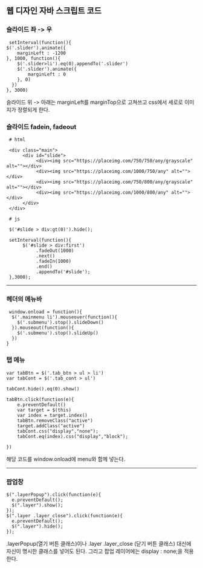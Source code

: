 ## 웹 디자인 자바 스크립트 코드

### 슬라이드 좌 -> 우
     
     setInterval(function(){
    $('.slider').animate({
        marginLeft : -1200
    }, 1000, function(){
        $('.slider>li').eq(0).appendTo('.slider')
        $('.slider').animate({
            marginLeft : 0
        }, 0)
      })
    }, 3000)
     
     
슬라이드 위 -> 아래는 marginLeft를 marginTop으로 고쳐쓰고 css에서 세로로 이미지가 정렬되게 한다.

### 슬라이드 fadein, fadeout
     
     # html
     
     <div class="main">
          <div id="slide">
               <div><img src="https://placeimg.com/750/750/any/grayscale" alt=""></div>
               <div><img src="https://placeimg.com/1000/750/any" alt=""></div>
               <div><img src="https://placeimg.com/750/800/any/grayscale" alt=""></div>
               <div><img src="https://placeimg.com/1000/800/any" alt=""></div>
          </div>
     </div>

     # js

     $('#slide > div:gt(0)').hide();

     setInterval(function(){
          $('#slide > div:first')
               .fadeOut(1000)
               .next()
               .fadeIn(1000)
               .end()
               .appendTo('#slide');
     },3000);

***

### 헤더의 메뉴바

     window.onload = function(){
      $('.mainmenu li').mouseover(function(){
        $('.submenu').stop().slideDown()
      }).mouseout(function(){
        $('.submenu').stop().slideUp()
      })
    }
    
    
### 탭 메뉴 

    var tabBtn = $('.tab_btn > ul > li')
    var tabCont = $('.tab_cont > ul')

    tabCont.hide().eq(0).show()

    tabBtn.click(function(e){
        e.preventDefault()
        var target = $(this)
        var index = target.index()
        tabBtn.removeClass("active")
        target.addClass("active")
        tabCont.css("display","none");
        tabCont.eq(index).css("display","block");

    })
    
해당 코드를 window.onload에 menu와 함께 넣는다.  

***

### 팝업창

    $(".layerPopup").click(function(e){
      e.preventDefault();
      $(".layer").show();
    });
    $(".layer .layer_close").click(function(e){
      e.preventDefault();
      $(".layer").hide();
    });
    
    
.layerPopup(열기 버튼 클래스)이나 .layer .layer_close (닫기 버튼 클래스) 대신에 자신이 명시한 클래스를 넣어도 된다. 
그리고 팝업 레이어에는 display : none;을 적용한다.
